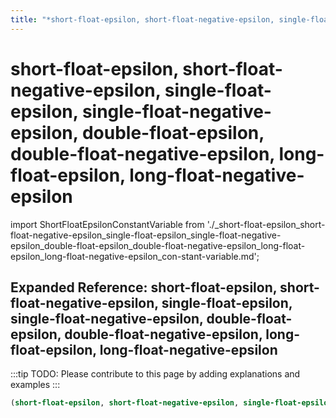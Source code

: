 ```yaml
---
title: "*short-float-epsilon, short-float-negative-epsilon, single-float-epsilon, single-float-negative-epsilon, double-float-epsilon, double-float-negative-epsilon, long-float-epsilon, long-float-negative-epsilon*"
---
```


# short-float-epsilon, short-float-negative-epsilon, single-float-epsilon, single-float-negative-epsilon, double-float-epsilon, double-float-negative-epsilon, long-float-epsilon, long-float-negative-epsilon

import ShortFloatEpsilonConstantVariable from './_short-float-epsilon_short-float-negative-epsilon_single-float-epsilon_single-float-negative-epsilon_double-float-epsilon_double-float-negative-epsilon_long-float-epsilon_long-float-negative-epsilon_con-stant-variable.md';

<ShortFloatEpsilonConstantVariable />

## Expanded Reference: short-float-epsilon, short-float-negative-epsilon, single-float-epsilon, single-float-negative-epsilon, double-float-epsilon, double-float-negative-epsilon, long-float-epsilon, long-float-negative-epsilon

:::tip
TODO: Please contribute to this page by adding explanations and examples
:::

```lisp
(short-float-epsilon, short-float-negative-epsilon, single-float-epsilon, single-float-negative-epsilon, double-float-epsilon, double-float-negative-epsilon, long-float-epsilon, long-float-negative-epsilon )
```

